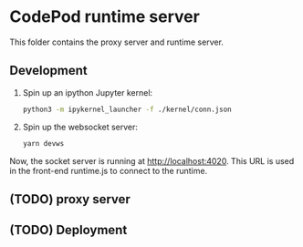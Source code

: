 # CodePod runtime server

This folder contains the proxy server and runtime server.

## Development

1. Spin up an ipython Jupyter kernel:

	```bash
	python3 -m ipykernel_launcher -f ./kernel/conn.json
	```

2. Spin up the websocket server:

	```bash
	yarn devws
	```

Now, the socket server is running at [http://localhost:4020](http://localhost:4020). This URL is used in
the front-end runtime.js to connect to the runtime.

## (TODO) proxy server

## (TODO) Deployment
